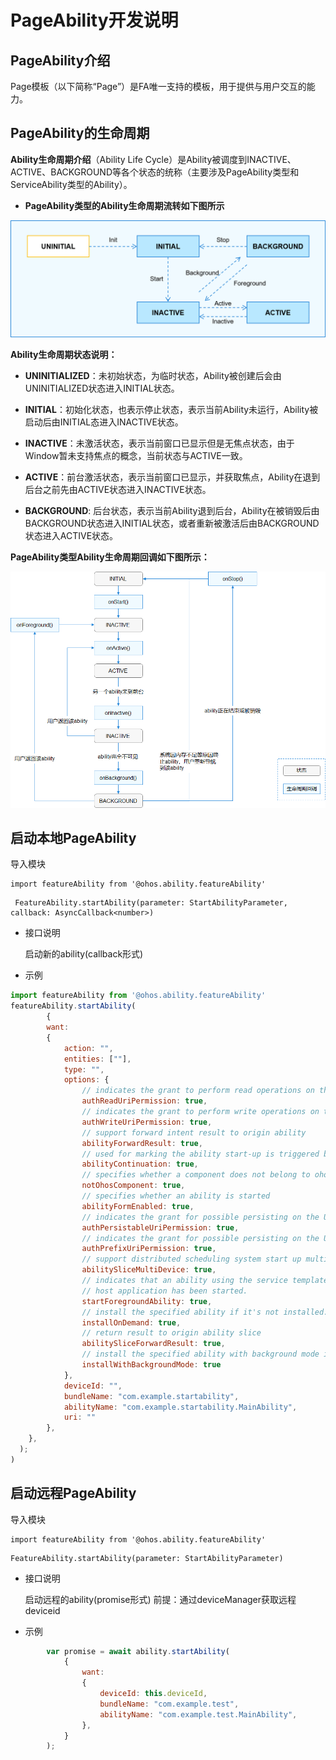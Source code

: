 # PageAbility开发说明



## PageAbility介绍

Page模板（以下简称“Page”）是FA唯一支持的模板，用于提供与用户交互的能力。

## PageAbility的生命周期

**Ability生命周期介绍**（Ability Life Cycle）是Ability被调度到INACTIVE、ACTIVE、BACKGROUND等各个状态的统称（主要涉及PageAbility类型和ServiceAbility类型的Ability）。

  - **PageAbility类型的Ability生命周期流转如下图所示**

![PageAbility-Lifecycle](figures/page-ability-lifecycle.png)


**Ability生命周期状态说明：**

  - **UNINITIALIZED**：未初始状态，为临时状态，Ability被创建后会由UNINITIALIZED状态进入INITIAL状态。

  - **INITIAL**：初始化状态，也表示停止状态，表示当前Ability未运行，Ability被启动后由INITIAL态进入INACTIVE状态。

  - **INACTIVE**：未激活状态，表示当前窗口已显示但是无焦点状态，由于Window暂未支持焦点的概念，当前状态与ACTIVE一致。

  - **ACTIVE**：前台激活状态，表示当前窗口已显示，并获取焦点，Ability在退到后台之前先由ACTIVE状态进入INACTIVE状态。

  - **BACKGROUND**: 后台状态，表示当前Ability退到后台，Ability在被销毁后由BACKGROUND状态进入INITIAL状态，或者重新被激活后由BACKGROUND状态进入ACTIVE状态。

**PageAbility类型Ability生命周期回调如下图所示：**

![PageAbility-Lifecycel-Callbacks](figures/page-ability-lifecycle-callbacks.png)

  

## 启动本地PageAbility

 导入模块

```
import featureAbility from '@ohos.ability.featureAbility'
```
```
 FeatureAbility.startAbility(parameter: StartAbilityParameter, callback: AsyncCallback<number>)
```

* 接口说明

  启动新的ability(callback形式)

* 示例

```javascript
import featureAbility from '@ohos.ability.featureAbility'
featureAbility.startAbility(
        {
        want:
        {
            action: "",
            entities: [""],
            type: "",
            options: {
                // indicates the grant to perform read operations on the URI
                authReadUriPermission: true,
                // indicates the grant to perform write operations on the URI
                authWriteUriPermission: true,
                // support forward intent result to origin ability
                abilityForwardResult: true,
                // used for marking the ability start-up is triggered by continuation
                abilityContinuation: true,
                // specifies whether a component does not belong to ohos
                notOhosComponent: true,
                // specifies whether an ability is started
                abilityFormEnabled: true,
                // indicates the grant for possible persisting on the URI.
                authPersistableUriPermission: true,
                // indicates the grant for possible persisting on the URI.
                authPrefixUriPermission: true,
                // support distributed scheduling system start up multiple devices
                abilitySliceMultiDevice: true,
                // indicates that an ability using the service template is started regardless of whether the
                // host application has been started.
                startForegroundAbility: true,
                // install the specified ability if it's not installed.
                installOnDemand: true,
                // return result to origin ability slice
                abilitySliceForwardResult: true,
                // install the specified ability with background mode if it's not installed.
                installWithBackgroundMode: true
            },
            deviceId: "",
            bundleName: "com.example.startability",
            abilityName: "com.example.startability.MainAbility",
            uri: ""
        },
    },
  );
)
```
## 启动远程PageAbility

 导入模块

```
import featureAbility from '@ohos.ability.featureAbility'
```

```
FeatureAbility.startAbility(parameter: StartAbilityParameter)
```
* 接口说明

  启动远程的ability(promise形式)
  前提：通过deviceManager获取远程deviceid

* 示例

```javascript
        var promise = await ability.startAbility(
            {
                want:
                {
                    deviceId: this.deviceId,
                    bundleName: "com.example.test",
                    abilityName: "com.example.test.MainAbility",
                },
            }
        );
```